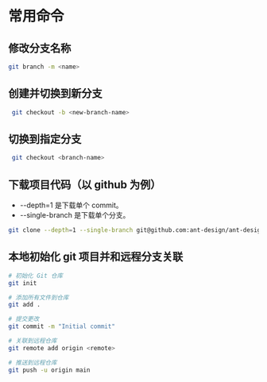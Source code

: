 # 常用命令

## 修改分支名称

```bash
git branch -m <name>
```

## 创建并切换到新分支

```bash
 git checkout -b <new-branch-name>
```

## 切换到指定分支

```bash
 git checkout <branch-name>
```

## 下载项目代码（以 github 为例）

- --depth=1 是下载单个 commit。
- --single-branch 是下载单个分支。

```bash
git clone --depth=1 --single-branch git@github.com:ant-design/ant-design.git
```

## 本地初始化 git 项目并和远程分支关联

```bash
# 初始化 Git 仓库
git init

# 添加所有文件到仓库
git add .

# 提交更改
git commit -m "Initial commit"

# 关联到远程仓库
git remote add origin <remote>

# 推送到远程仓库
git push -u origin main
```
